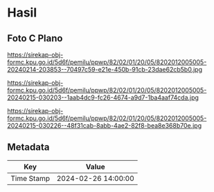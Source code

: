# Hasil

## Foto C Plano

https://sirekap-obj-formc.kpu.go.id/5d6f/pemilu/ppwp/82/02/01/20/05/8202012005005-20240214-203853--70497c59-e21e-450b-91cb-23dae62cb5b0.jpg

https://sirekap-obj-formc.kpu.go.id/5d6f/pemilu/ppwp/82/02/01/20/05/8202012005005-20240215-030203--1aab4dc9-fc26-4674-a9d7-1ba4aaf74cda.jpg

https://sirekap-obj-formc.kpu.go.id/5d6f/pemilu/ppwp/82/02/01/20/05/8202012005005-20240215-030226--48f31cab-8abb-4ae2-82f8-bea8e368b70e.jpg


## Metadata

| Key        | Value               |
| ---------- | ------------------- |
| Time Stamp | 2024-02-26 14:00:00 |



